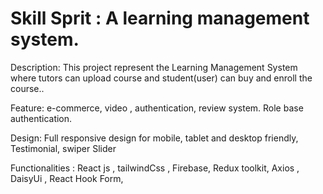 # Skill Sprit : A learning management system.

Description: This project represent the Learning Management System where tutors can upload course and student(user) can buy and enroll the course..

Feature: e-commerce, video , authentication, review system. Role base authentication.

Design: Full responsive design for mobile, tablet and desktop friendly, Testimonial, swiper Slider 

Functionalities : React js , tailwindCss , Firebase, Redux toolkit, Axios , DaisyUi , React Hook Form, 